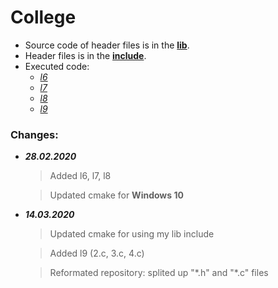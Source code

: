 # College

 * Source code of header files is in the [**lib**](https://github.com/katohawkei/College/blob/master/lib).
 * Header files is in the [**include**](https://github.com/katohawkei/College/blob/master/include).
 * Executed code:
    - [*l6*](https://github.com/katohawkei/College/blob/master/src/term2/l6)
    - [*l7*](https://github.com/katohawkei/College/blob/master/src/term2/l7)
    - [*l8*](https://github.com/katohawkei/College/blob/master/src/term2/l8)
    - [*l9*](https://github.com/katohawkei/College/blob/master/src/term2/l9/README.md)


### Changes:
  
  * ***28.02.2020*** 
    > Added l6, l7, l8
    
    > Updated cmake for **Windows 10**
  
  * ***14.03.2020***
    > Updated cmake for using my lib include
  
    > Added l9 (2.c, 3.c, 4.c)
  
    > Reformated repository: splited up "\*.h" and "*.c" files

